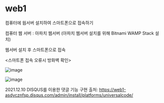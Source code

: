 # web1

컴퓨터에 웝서버 설치하여 스마트폰으로 접속하기

컴퓨터 웹 서버 : 아파치 웹서버 (아파치 웹서버 설치를 위해 Bitnami WAMP Stack 설치)


웹서버 설치 후 스마트폰으로 접속


<스마트폰 접속 오류시 방화벽 확인>

![image](https://user-images.githubusercontent.com/94125986/145429761-81a9ddca-44ba-4f22-9ace-2ed2a25aa860.png)


![image](https://user-images.githubusercontent.com/94125986/145429856-2d77df83-d784-43dd-ad3a-dc476ab08069.png)


2021.12.10 DISQUS를 이용한 댓글 기능 구현
출처: https://web1-asdycznfsp.disqus.com/admin/install/platforms/universalcode/
